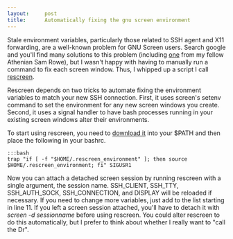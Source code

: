 ```yaml
---
layout:     post
title:      Automatically fixing the gnu screen environment
---
```



Stale environment variables, particularly those related to SSH agent and X11 forwarding, are a well-known problem for GNU Screen users. Search google and you'll find many solutions to this problem (including [one](http://samrowe.com/wordpress/ssh-agent-and-gnu-screen/) from my fellow Athenian Sam Rowe), but I wasn't happy with having to manually run a command to fix each screen window. Thus, I whipped up a script I call [rescreen](https://github.com/sciurus/splatbang/blob/master/rescreen).

Rescreen depends on two tricks to automate fixing the environment variables to match your new SSH connection. First, it uses screen's setenv command to set the environment for any new screen windows you create. Second, it uses a signal handler to have bash processes running in your existing screen windows alter their environments.

To start using rescreen, you need to [download it](https://raw.github.com/sciurus/splatbang/master/rescreen) into your $PATH and then place the following in your bashrc.

	:::bash
	trap "if [ -f "$HOME/.rescreen_environment" ]; then source $HOME/.rescreen_environment; fi" SIGUSR1


Now you can attach a detached screen session by running rescreen with a single argument, the session name. SSH_CLIENT, SSH_TTY, SSH_AUTH_SOCK, SSH_CONNECTION, and DISPLAY will be reloaded if necessary.  If you need to change more variables, just add to the list starting in line 11. If you left a screen session attached, you'll have to detach it with *screen -d sessionname* before using rescreen. You could alter rescreen to do this automatically, but I prefer to think about whether I really want to "call the Dr".





